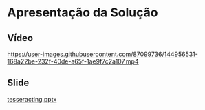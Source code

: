 # Apresentação da Solução

## Vídeo
https://user-images.githubusercontent.com/87099736/144956531-168a22be-232f-40de-a65f-1ae9f7c2a107.mp4

## Slide
[tesseracting.pptx](https://github.com/ICEI-PUC-Minas-PMV-ADS/pmv-ads-2021-2-e1-proj-web-t6-ads_2021_02_e1_grupo_02/files/7665099/tesseracting.pptx)
